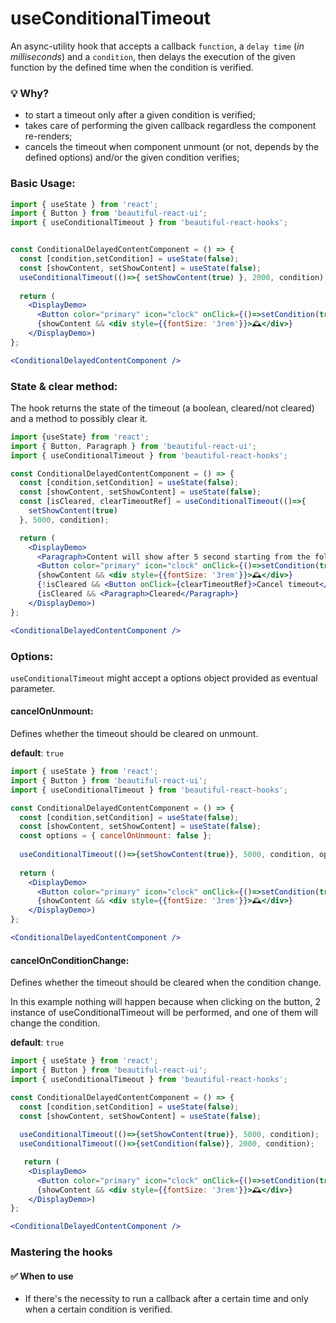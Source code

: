 # useConditionalTimeout

An async-utility hook that accepts a callback `function`, a `delay time` (*in milliseconds*) and a `condition`, then delays the 
execution of the given function by the defined time when the condition is verified.

### 💡 Why?

- to start a timeout only after a given condition is verified;
- takes care of performing the given callback regardless the component re-renders;
- cancels the timeout when component unmount (or not, depends by the defined options) and/or the given condition verifies;

### Basic Usage:

```jsx harmony
import { useState } from 'react';
import { Button } from 'beautiful-react-ui';
import { useConditionalTimeout } from 'beautiful-react-hooks'; 


const ConditionalDelayedContentComponent = () => {
  const [condition,setCondition] = useState(false);
  const [showContent, setShowContent] = useState(false);
  useConditionalTimeout(()=>{ setShowContent(true) }, 2000, condition);
    
  return (
    <DisplayDemo>
      <Button color="primary" icon="clock" onClick={()=>setCondition(true)}> Start a 2 seconds timeout</Button>
      {showContent && <div style={{fontSize: '3rem'}}>🕰</div>}   
    </DisplayDemo>) 
};

<ConditionalDelayedContentComponent />
```

### State & clear method:

The hook returns the state of the timeout (a boolean, cleared/not cleared) and a method to possibly clear it.

```jsx harmony
import {useState} from 'react';
import { Button, Paragraph } from 'beautiful-react-ui';
import { useConditionalTimeout } from 'beautiful-react-hooks'; 

const ConditionalDelayedContentComponent = () => {
  const [condition,setCondition] = useState(false);
  const [showContent, setShowContent] = useState(false);
  const [isCleared, clearTimeoutRef] = useConditionalTimeout(()=>{
    setShowContent(true)
  }, 5000, condition);

  return (
    <DisplayDemo>
      <Paragraph>Content will show after 5 second starting from the following button click</Paragraph>
      <Button color="primary" icon="clock" onClick={()=>setCondition(true)}>Start a 5 seconds timeout</Button>
      {showContent && <div style={{fontSize: '3rem'}}>🕰</div>} 
      {!isCleared && <Button onClick={clearTimeoutRef}>Cancel timeout</Button>}
      {isCleared && <Paragraph>Cleared</Paragraph>}  
    </DisplayDemo>)
};

<ConditionalDelayedContentComponent />
```

### Options:

`useConditionalTimeout` might accept a options object provided as eventual parameter.

#### cancelOnUnmount:

Defines whether the timeout should be cleared on unmount.

**default**: `true`

```jsx harmony
import { useState } from 'react'; 
import { Button } from 'beautiful-react-ui';
import { useConditionalTimeout } from 'beautiful-react-hooks'; 

const ConditionalDelayedContentComponent = () => {
  const [condition,setCondition] = useState(false);
  const [showContent, setShowContent] = useState(false);
  const options = { cancelOnUnmount: false };
    
  useConditionalTimeout(()=>{setShowContent(true)}, 5000, condition, options);
    
  return (
    <DisplayDemo>
      <Button color="primary" icon="clock" onClick={()=>setCondition(true)}>Start a 5 seconds timeout</Button>
      {showContent && <div style={{fontSize: '3rem'}}>🕰</div>}   
    </DisplayDemo>)
};

<ConditionalDelayedContentComponent />
```

#### cancelOnConditionChange:

Defines whether the timeout should be cleared when the condition change. 


In this example nothing will happen because when clicking on the button, 2 instance of useConditionalTimeout will be performed, and one of them will change the condition.


**default**: `true`

```jsx harmony
import { useState } from 'react';
import { Button } from 'beautiful-react-ui';
import { useConditionalTimeout } from 'beautiful-react-hooks'; 

const ConditionalDelayedContentComponent = () => {
  const [condition,setCondition] = useState(false);
  const [showContent, setShowContent] = useState(false);
   
  useConditionalTimeout(()=>{setShowContent(true)}, 5000, condition);
  useConditionalTimeout(()=>{setCondition(false)}, 2000, condition);

   return (
    <DisplayDemo>
      <Button color="primary" icon="clock" onClick={()=>setCondition(true)}>Start a 5 seconds timeout</Button>
      {showContent && <div style={{fontSize: '3rem'}}>🕰</div>}   
    </DisplayDemo>)
};

<ConditionalDelayedContentComponent />
```

### Mastering the hooks

#### ✅ When to use
 
- If there's the necessity to run a callback after a certain time and only when a certain condition is verified.
